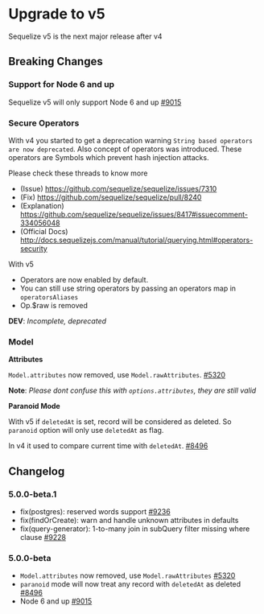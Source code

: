 # Upgrade to v5

Sequelize v5 is the next major release after v4

## Breaking Changes

### Support for Node 6 and up

Sequelize v5 will only support Node 6 and up [#9015](https://github.com/sequelize/sequelize/issues/9015)

### Secure Operators

With v4 you started to get a deprecation warning `String based operators are now deprecated`. Also concept of operators was introduced. These operators are Symbols which prevent hash injection attacks.

Please check these threads to know more

- (Issue) https://github.com/sequelize/sequelize/issues/7310
- (Fix) https://github.com/sequelize/sequelize/pull/8240
- (Explanation) https://github.com/sequelize/sequelize/issues/8417#issuecomment-334056048
- (Official Docs) http://docs.sequelizejs.com/manual/tutorial/querying.html#operators-security

With v5

- Operators are now enabled by default.
- You can still use string operators by passing an operators map in `operatorsAliases`
- Op.$raw is removed


__DEV__: _Incomplete, deprecated_

### Model

**Attributes**

`Model.attributes` now removed, use `Model.rawAttributes`. [#5320](https://github.com/sequelize/sequelize/issues/5320)

__Note__: _Please dont confuse this with `options.attributes`, they are still valid_

**Paranoid Mode**

With v5 if `deletedAt` is set, record will be considered as deleted. So `paranoid` option will only use `deletedAt` as flag.

In v4 it used to compare current time with `deletedAt`. [#8496](https://github.com/sequelize/sequelize/issues/8496)

## Changelog


### 5.0.0-beta.1

- fix(postgres): reserved words support [#9236](https://github.com/sequelize/sequelize/pr/9236)
- fix(findOrCreate): warn and handle unknown attributes in defaults
- fix(query-generator): 1-to-many join in subQuery filter missing where clause [#9228](https://github.com/sequelize/sequelize/issues/9228)

### 5.0.0-beta

- `Model.attributes` now removed, use `Model.rawAttributes` [#5320](https://github.com/sequelize/sequelize/issues/5320)
- `paranoid` mode will now treat any record with `deletedAt` as deleted [#8496](https://github.com/sequelize/sequelize/issues/8496)
- Node 6 and up [#9015](https://github.com/sequelize/sequelize/issues/9015)
